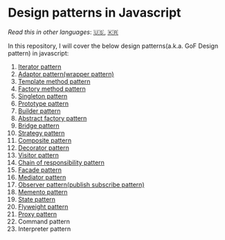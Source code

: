 # Design patterns in Javascript

*Read this in other languages*: [🇺🇸](https://github.com/ygnoh/design-patterns-in-javascript/blob/master/README.md), [🇰🇷](https://github.com/ygnoh/design-patterns-in-javascript/blob/master/README.ko.md)

In this repository, I will cover the below design patterns(a.k.a. GoF Design pattern) in javascript:

1. [Iterator pattern](https://github.com/ygnoh/design-patterns-in-javascript/tree/master/01-iterator-pattern)
2. [Adaptor pattern(wrapper pattern)](https://github.com/ygnoh/design-patterns-in-javascript/tree/master/02-Adapter(wrapper)-pattern)
3. [Template method pattern](https://github.com/ygnoh/design-patterns-in-javascript/tree/master/03-Template-method-pattern)
4. [Factory method pattern](https://github.com/ygnoh/design-patterns-in-javascript/tree/master/04-factory-method-pattern)
5. [Singleton pattern](https://github.com/ygnoh/design-patterns-in-javascript/tree/master/05-singleton-pattern)
6. [Prototype pattern](https://github.com/ygnoh/design-patterns-in-javascript/tree/master/06-prototype-pattern)
7. [Builder pattern](https://github.com/ygnoh/design-patterns-in-javascript/tree/master/07-builder-pattern)
8. [Abstract factory pattern](https://github.com/ygnoh/design-patterns-in-javascript/tree/master/08-abstract-factory-pattern)
9. [Bridge pattern](https://github.com/ygnoh/design-patterns-in-javascript/tree/master/09-bridge-pattern)
10. [Strategy pattern](https://github.com/ygnoh/design-patterns-in-javascript/tree/master/10-strategy-pattern)
11. [Composite pattern](https://github.com/ygnoh/design-patterns-in-javascript/tree/master/11-composite-pattern)
12. [Decorator pattern](https://github.com/ygnoh/design-patterns-in-javascript/tree/master/12-decorator-pattern)
13. [Visitor pattern](https://github.com/ygnoh/design-patterns-in-javascript/tree/master/13-visitor-pattern)
14. [Chain of responsibility pattern](https://github.com/ygnoh/design-patterns-in-javascript/tree/master/14-chain-of-responsibility-pattern)
15. [Facade pattern](https://github.com/ygnoh/design-patterns-in-javascript/tree/master/15-facade-pattern)
16. [Mediator pattern](https://github.com/ygnoh/design-patterns-in-javascript/tree/master/16-mediator-pattern)
17. [Observer pattern(publish subscribe pattern)](https://github.com/ygnoh/design-patterns-in-javascript/tree/master/17-observer-pattern)
18. [Memento pattern](https://github.com/ygnoh/design-patterns-in-javascript/tree/master/18-memento-pattern)
19. [State pattern](https://github.com/ygnoh/design-patterns-in-javascript/tree/master/19-state-pattern)
20. [Flyweight pattern](https://github.com/ygnoh/design-patterns-in-javascript/tree/master/20-flyweight-pattern)
21. [Proxy pattern](https://github.com/ygnoh/design-patterns-in-javascript/tree/master/21-proxy-pattern)
22. Command pattern
23. Interpreter pattern
